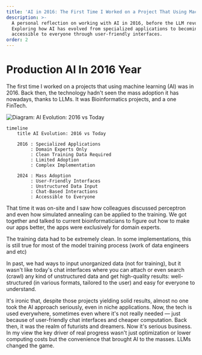 ```yaml
---
title: 'AI in 2016: The First Time I Worked on a Project That Using Machine Learning'
description: >-
  A personal reflection on working with AI in 2016, before the LLM revolution.
  Exploring how AI has evolved from specialized applications to becoming
  accessible to everyone through user-friendly interfaces.
order: 2
---
```


# Production AI In 2016 Year

The first time I worked on a projects that using machine learning (AI) was in 2016. Back then, the technology hadn't seen the mass adoption it has nowadays, thanks to LLMs. It was Bioinformatics projects, and a one FinTech.

![Diagram: AI Evolution: 2016 vs Today](/api/articles/production-AI-in-2016-year-0.svg)
```
timeline
    title AI Evolution: 2016 vs Today
    
    2016 : Specialized Applications
         : Domain Experts Only
         : Clean Training Data Required
         : Limited Adoption
         : Complex Implementation
    
    2024 : Mass Adoption
         : User-Friendly Interfaces
         : Unstructured Data Input
         : Chat-Based Interactions
         : Accessible to Everyone
```

That time it was on-site and I saw how colleagues discussed perceptron and even how simulated annealing can be applied to the training. We got together and talked to current bioinformaticians to figure out how to make our apps better, the apps were exclusively for domain experts.

The training data had to be extremely clean. In some implementations, this is still true for most of the model training process (work of data engineers and etc)

In past, we had ways to input unorganized data (not for training), but it wasn't like today's chat interfaces where you can attach or even search (crawl) any kind of unstructured data and get high-quality results: well-structured (in various formats, tailored to the user) and easy for everyone to understand.

It's ironic that, despite those projects yielding solid results, almost no one took the AI approach seriously, even in niche applications. Now, the tech is used everywhere, sometimes even where it's not really needed — just because of user-friendly chat interfaces and cheaper computation. Back then, it was the realm of futurists and dreamers. Now it's serious business. In my view the key driver of real progress wasn't just optimization or lower computing costs but the convenience that brought AI to the masses. LLMs changed the game.

